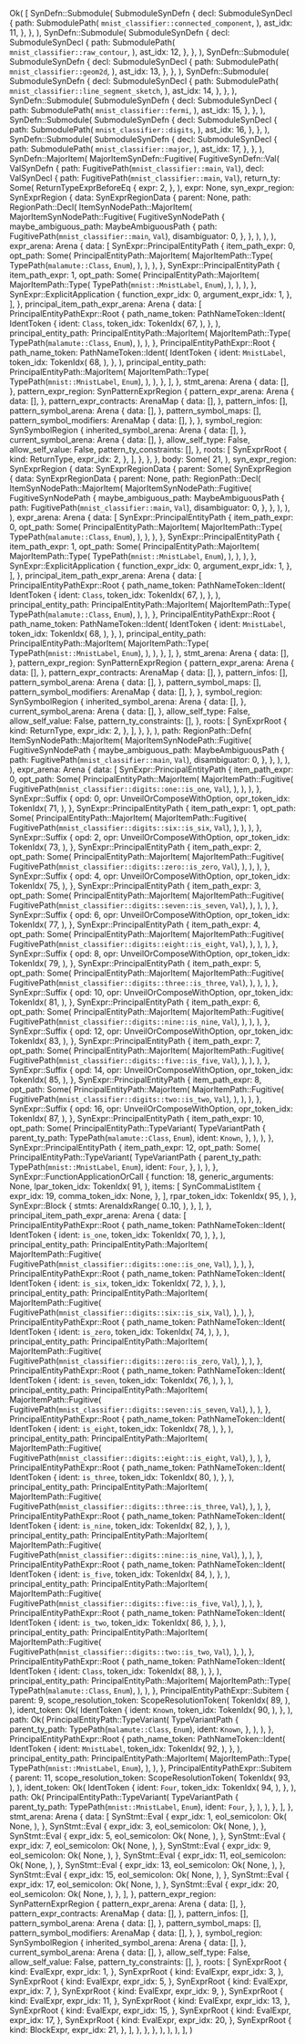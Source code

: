 Ok(
    [
        SynDefn::Submodule(
            SubmoduleSynDefn {
                decl: SubmoduleSynDecl {
                    path: SubmodulePath(
                        `mnist_classifier::connected_component`,
                    ),
                    ast_idx: 11,
                },
            },
        ),
        SynDefn::Submodule(
            SubmoduleSynDefn {
                decl: SubmoduleSynDecl {
                    path: SubmodulePath(
                        `mnist_classifier::raw_contour`,
                    ),
                    ast_idx: 12,
                },
            },
        ),
        SynDefn::Submodule(
            SubmoduleSynDefn {
                decl: SubmoduleSynDecl {
                    path: SubmodulePath(
                        `mnist_classifier::geom2d`,
                    ),
                    ast_idx: 13,
                },
            },
        ),
        SynDefn::Submodule(
            SubmoduleSynDefn {
                decl: SubmoduleSynDecl {
                    path: SubmodulePath(
                        `mnist_classifier::line_segment_sketch`,
                    ),
                    ast_idx: 14,
                },
            },
        ),
        SynDefn::Submodule(
            SubmoduleSynDefn {
                decl: SubmoduleSynDecl {
                    path: SubmodulePath(
                        `mnist_classifier::fermi`,
                    ),
                    ast_idx: 15,
                },
            },
        ),
        SynDefn::Submodule(
            SubmoduleSynDefn {
                decl: SubmoduleSynDecl {
                    path: SubmodulePath(
                        `mnist_classifier::digits`,
                    ),
                    ast_idx: 16,
                },
            },
        ),
        SynDefn::Submodule(
            SubmoduleSynDefn {
                decl: SubmoduleSynDecl {
                    path: SubmodulePath(
                        `mnist_classifier::major`,
                    ),
                    ast_idx: 17,
                },
            },
        ),
        SynDefn::MajorItem(
            MajorItemSynDefn::Fugitive(
                FugitiveSynDefn::Val(
                    ValSynDefn {
                        path: FugitivePath(`mnist_classifier::main`, `Val`),
                        decl: ValSynDecl {
                            path: FugitivePath(`mnist_classifier::main`, `Val`),
                            return_ty: Some(
                                ReturnTypeExprBeforeEq {
                                    expr: 2,
                                },
                            ),
                            expr: None,
                            syn_expr_region: SynExprRegion {
                                data: SynExprRegionData {
                                    parent: None,
                                    path: RegionPath::Decl(
                                        ItemSynNodePath::MajorItem(
                                            MajorItemSynNodePath::Fugitive(
                                                FugitiveSynNodePath {
                                                    maybe_ambiguous_path: MaybeAmbiguousPath {
                                                        path: FugitivePath(`mnist_classifier::main`, `Val`),
                                                        disambiguator: 0,
                                                    },
                                                },
                                            ),
                                        ),
                                    ),
                                    expr_arena: Arena {
                                        data: [
                                            SynExpr::PrincipalEntityPath {
                                                item_path_expr: 0,
                                                opt_path: Some(
                                                    PrincipalEntityPath::MajorItem(
                                                        MajorItemPath::Type(
                                                            TypePath(`malamute::Class`, `Enum`),
                                                        ),
                                                    ),
                                                ),
                                            },
                                            SynExpr::PrincipalEntityPath {
                                                item_path_expr: 1,
                                                opt_path: Some(
                                                    PrincipalEntityPath::MajorItem(
                                                        MajorItemPath::Type(
                                                            TypePath(`mnist::MnistLabel`, `Enum`),
                                                        ),
                                                    ),
                                                ),
                                            },
                                            SynExpr::ExplicitApplication {
                                                function_expr_idx: 0,
                                                argument_expr_idx: 1,
                                            },
                                        ],
                                    },
                                    principal_item_path_expr_arena: Arena {
                                        data: [
                                            PrincipalEntityPathExpr::Root {
                                                path_name_token: PathNameToken::Ident(
                                                    IdentToken {
                                                        ident: `Class`,
                                                        token_idx: TokenIdx(
                                                            67,
                                                        ),
                                                    },
                                                ),
                                                principal_entity_path: PrincipalEntityPath::MajorItem(
                                                    MajorItemPath::Type(
                                                        TypePath(`malamute::Class`, `Enum`),
                                                    ),
                                                ),
                                            },
                                            PrincipalEntityPathExpr::Root {
                                                path_name_token: PathNameToken::Ident(
                                                    IdentToken {
                                                        ident: `MnistLabel`,
                                                        token_idx: TokenIdx(
                                                            68,
                                                        ),
                                                    },
                                                ),
                                                principal_entity_path: PrincipalEntityPath::MajorItem(
                                                    MajorItemPath::Type(
                                                        TypePath(`mnist::MnistLabel`, `Enum`),
                                                    ),
                                                ),
                                            },
                                        ],
                                    },
                                    stmt_arena: Arena {
                                        data: [],
                                    },
                                    pattern_expr_region: SynPatternExprRegion {
                                        pattern_expr_arena: Arena {
                                            data: [],
                                        },
                                        pattern_expr_contracts: ArenaMap {
                                            data: [],
                                        },
                                        pattern_infos: [],
                                        pattern_symbol_arena: Arena {
                                            data: [],
                                        },
                                        pattern_symbol_maps: [],
                                        pattern_symbol_modifiers: ArenaMap {
                                            data: [],
                                        },
                                    },
                                    symbol_region: SynSymbolRegion {
                                        inherited_symbol_arena: Arena {
                                            data: [],
                                        },
                                        current_symbol_arena: Arena {
                                            data: [],
                                        },
                                        allow_self_type: False,
                                        allow_self_value: False,
                                        pattern_ty_constraints: [],
                                    },
                                    roots: [
                                        SynExprRoot {
                                            kind: ReturnType,
                                            expr_idx: 2,
                                        },
                                    ],
                                },
                            },
                        },
                        body: Some(
                            21,
                        ),
                        syn_expr_region: SynExprRegion {
                            data: SynExprRegionData {
                                parent: Some(
                                    SynExprRegion {
                                        data: SynExprRegionData {
                                            parent: None,
                                            path: RegionPath::Decl(
                                                ItemSynNodePath::MajorItem(
                                                    MajorItemSynNodePath::Fugitive(
                                                        FugitiveSynNodePath {
                                                            maybe_ambiguous_path: MaybeAmbiguousPath {
                                                                path: FugitivePath(`mnist_classifier::main`, `Val`),
                                                                disambiguator: 0,
                                                            },
                                                        },
                                                    ),
                                                ),
                                            ),
                                            expr_arena: Arena {
                                                data: [
                                                    SynExpr::PrincipalEntityPath {
                                                        item_path_expr: 0,
                                                        opt_path: Some(
                                                            PrincipalEntityPath::MajorItem(
                                                                MajorItemPath::Type(
                                                                    TypePath(`malamute::Class`, `Enum`),
                                                                ),
                                                            ),
                                                        ),
                                                    },
                                                    SynExpr::PrincipalEntityPath {
                                                        item_path_expr: 1,
                                                        opt_path: Some(
                                                            PrincipalEntityPath::MajorItem(
                                                                MajorItemPath::Type(
                                                                    TypePath(`mnist::MnistLabel`, `Enum`),
                                                                ),
                                                            ),
                                                        ),
                                                    },
                                                    SynExpr::ExplicitApplication {
                                                        function_expr_idx: 0,
                                                        argument_expr_idx: 1,
                                                    },
                                                ],
                                            },
                                            principal_item_path_expr_arena: Arena {
                                                data: [
                                                    PrincipalEntityPathExpr::Root {
                                                        path_name_token: PathNameToken::Ident(
                                                            IdentToken {
                                                                ident: `Class`,
                                                                token_idx: TokenIdx(
                                                                    67,
                                                                ),
                                                            },
                                                        ),
                                                        principal_entity_path: PrincipalEntityPath::MajorItem(
                                                            MajorItemPath::Type(
                                                                TypePath(`malamute::Class`, `Enum`),
                                                            ),
                                                        ),
                                                    },
                                                    PrincipalEntityPathExpr::Root {
                                                        path_name_token: PathNameToken::Ident(
                                                            IdentToken {
                                                                ident: `MnistLabel`,
                                                                token_idx: TokenIdx(
                                                                    68,
                                                                ),
                                                            },
                                                        ),
                                                        principal_entity_path: PrincipalEntityPath::MajorItem(
                                                            MajorItemPath::Type(
                                                                TypePath(`mnist::MnistLabel`, `Enum`),
                                                            ),
                                                        ),
                                                    },
                                                ],
                                            },
                                            stmt_arena: Arena {
                                                data: [],
                                            },
                                            pattern_expr_region: SynPatternExprRegion {
                                                pattern_expr_arena: Arena {
                                                    data: [],
                                                },
                                                pattern_expr_contracts: ArenaMap {
                                                    data: [],
                                                },
                                                pattern_infos: [],
                                                pattern_symbol_arena: Arena {
                                                    data: [],
                                                },
                                                pattern_symbol_maps: [],
                                                pattern_symbol_modifiers: ArenaMap {
                                                    data: [],
                                                },
                                            },
                                            symbol_region: SynSymbolRegion {
                                                inherited_symbol_arena: Arena {
                                                    data: [],
                                                },
                                                current_symbol_arena: Arena {
                                                    data: [],
                                                },
                                                allow_self_type: False,
                                                allow_self_value: False,
                                                pattern_ty_constraints: [],
                                            },
                                            roots: [
                                                SynExprRoot {
                                                    kind: ReturnType,
                                                    expr_idx: 2,
                                                },
                                            ],
                                        },
                                    },
                                ),
                                path: RegionPath::Defn(
                                    ItemSynNodePath::MajorItem(
                                        MajorItemSynNodePath::Fugitive(
                                            FugitiveSynNodePath {
                                                maybe_ambiguous_path: MaybeAmbiguousPath {
                                                    path: FugitivePath(`mnist_classifier::main`, `Val`),
                                                    disambiguator: 0,
                                                },
                                            },
                                        ),
                                    ),
                                ),
                                expr_arena: Arena {
                                    data: [
                                        SynExpr::PrincipalEntityPath {
                                            item_path_expr: 0,
                                            opt_path: Some(
                                                PrincipalEntityPath::MajorItem(
                                                    MajorItemPath::Fugitive(
                                                        FugitivePath(`mnist_classifier::digits::one::is_one`, `Val`),
                                                    ),
                                                ),
                                            ),
                                        },
                                        SynExpr::Suffix {
                                            opd: 0,
                                            opr: UnveilOrComposeWithOption,
                                            opr_token_idx: TokenIdx(
                                                71,
                                            ),
                                        },
                                        SynExpr::PrincipalEntityPath {
                                            item_path_expr: 1,
                                            opt_path: Some(
                                                PrincipalEntityPath::MajorItem(
                                                    MajorItemPath::Fugitive(
                                                        FugitivePath(`mnist_classifier::digits::six::is_six`, `Val`),
                                                    ),
                                                ),
                                            ),
                                        },
                                        SynExpr::Suffix {
                                            opd: 2,
                                            opr: UnveilOrComposeWithOption,
                                            opr_token_idx: TokenIdx(
                                                73,
                                            ),
                                        },
                                        SynExpr::PrincipalEntityPath {
                                            item_path_expr: 2,
                                            opt_path: Some(
                                                PrincipalEntityPath::MajorItem(
                                                    MajorItemPath::Fugitive(
                                                        FugitivePath(`mnist_classifier::digits::zero::is_zero`, `Val`),
                                                    ),
                                                ),
                                            ),
                                        },
                                        SynExpr::Suffix {
                                            opd: 4,
                                            opr: UnveilOrComposeWithOption,
                                            opr_token_idx: TokenIdx(
                                                75,
                                            ),
                                        },
                                        SynExpr::PrincipalEntityPath {
                                            item_path_expr: 3,
                                            opt_path: Some(
                                                PrincipalEntityPath::MajorItem(
                                                    MajorItemPath::Fugitive(
                                                        FugitivePath(`mnist_classifier::digits::seven::is_seven`, `Val`),
                                                    ),
                                                ),
                                            ),
                                        },
                                        SynExpr::Suffix {
                                            opd: 6,
                                            opr: UnveilOrComposeWithOption,
                                            opr_token_idx: TokenIdx(
                                                77,
                                            ),
                                        },
                                        SynExpr::PrincipalEntityPath {
                                            item_path_expr: 4,
                                            opt_path: Some(
                                                PrincipalEntityPath::MajorItem(
                                                    MajorItemPath::Fugitive(
                                                        FugitivePath(`mnist_classifier::digits::eight::is_eight`, `Val`),
                                                    ),
                                                ),
                                            ),
                                        },
                                        SynExpr::Suffix {
                                            opd: 8,
                                            opr: UnveilOrComposeWithOption,
                                            opr_token_idx: TokenIdx(
                                                79,
                                            ),
                                        },
                                        SynExpr::PrincipalEntityPath {
                                            item_path_expr: 5,
                                            opt_path: Some(
                                                PrincipalEntityPath::MajorItem(
                                                    MajorItemPath::Fugitive(
                                                        FugitivePath(`mnist_classifier::digits::three::is_three`, `Val`),
                                                    ),
                                                ),
                                            ),
                                        },
                                        SynExpr::Suffix {
                                            opd: 10,
                                            opr: UnveilOrComposeWithOption,
                                            opr_token_idx: TokenIdx(
                                                81,
                                            ),
                                        },
                                        SynExpr::PrincipalEntityPath {
                                            item_path_expr: 6,
                                            opt_path: Some(
                                                PrincipalEntityPath::MajorItem(
                                                    MajorItemPath::Fugitive(
                                                        FugitivePath(`mnist_classifier::digits::nine::is_nine`, `Val`),
                                                    ),
                                                ),
                                            ),
                                        },
                                        SynExpr::Suffix {
                                            opd: 12,
                                            opr: UnveilOrComposeWithOption,
                                            opr_token_idx: TokenIdx(
                                                83,
                                            ),
                                        },
                                        SynExpr::PrincipalEntityPath {
                                            item_path_expr: 7,
                                            opt_path: Some(
                                                PrincipalEntityPath::MajorItem(
                                                    MajorItemPath::Fugitive(
                                                        FugitivePath(`mnist_classifier::digits::five::is_five`, `Val`),
                                                    ),
                                                ),
                                            ),
                                        },
                                        SynExpr::Suffix {
                                            opd: 14,
                                            opr: UnveilOrComposeWithOption,
                                            opr_token_idx: TokenIdx(
                                                85,
                                            ),
                                        },
                                        SynExpr::PrincipalEntityPath {
                                            item_path_expr: 8,
                                            opt_path: Some(
                                                PrincipalEntityPath::MajorItem(
                                                    MajorItemPath::Fugitive(
                                                        FugitivePath(`mnist_classifier::digits::two::is_two`, `Val`),
                                                    ),
                                                ),
                                            ),
                                        },
                                        SynExpr::Suffix {
                                            opd: 16,
                                            opr: UnveilOrComposeWithOption,
                                            opr_token_idx: TokenIdx(
                                                87,
                                            ),
                                        },
                                        SynExpr::PrincipalEntityPath {
                                            item_path_expr: 10,
                                            opt_path: Some(
                                                PrincipalEntityPath::TypeVariant(
                                                    TypeVariantPath {
                                                        parent_ty_path: TypePath(`malamute::Class`, `Enum`),
                                                        ident: `Known`,
                                                    },
                                                ),
                                            ),
                                        },
                                        SynExpr::PrincipalEntityPath {
                                            item_path_expr: 12,
                                            opt_path: Some(
                                                PrincipalEntityPath::TypeVariant(
                                                    TypeVariantPath {
                                                        parent_ty_path: TypePath(`mnist::MnistLabel`, `Enum`),
                                                        ident: `Four`,
                                                    },
                                                ),
                                            ),
                                        },
                                        SynExpr::FunctionApplicationOrCall {
                                            function: 18,
                                            generic_arguments: None,
                                            lpar_token_idx: TokenIdx(
                                                91,
                                            ),
                                            items: [
                                                SynCommaListItem {
                                                    expr_idx: 19,
                                                    comma_token_idx: None,
                                                },
                                            ],
                                            rpar_token_idx: TokenIdx(
                                                95,
                                            ),
                                        },
                                        SynExpr::Block {
                                            stmts: ArenaIdxRange(
                                                0..10,
                                            ),
                                        },
                                    ],
                                },
                                principal_item_path_expr_arena: Arena {
                                    data: [
                                        PrincipalEntityPathExpr::Root {
                                            path_name_token: PathNameToken::Ident(
                                                IdentToken {
                                                    ident: `is_one`,
                                                    token_idx: TokenIdx(
                                                        70,
                                                    ),
                                                },
                                            ),
                                            principal_entity_path: PrincipalEntityPath::MajorItem(
                                                MajorItemPath::Fugitive(
                                                    FugitivePath(`mnist_classifier::digits::one::is_one`, `Val`),
                                                ),
                                            ),
                                        },
                                        PrincipalEntityPathExpr::Root {
                                            path_name_token: PathNameToken::Ident(
                                                IdentToken {
                                                    ident: `is_six`,
                                                    token_idx: TokenIdx(
                                                        72,
                                                    ),
                                                },
                                            ),
                                            principal_entity_path: PrincipalEntityPath::MajorItem(
                                                MajorItemPath::Fugitive(
                                                    FugitivePath(`mnist_classifier::digits::six::is_six`, `Val`),
                                                ),
                                            ),
                                        },
                                        PrincipalEntityPathExpr::Root {
                                            path_name_token: PathNameToken::Ident(
                                                IdentToken {
                                                    ident: `is_zero`,
                                                    token_idx: TokenIdx(
                                                        74,
                                                    ),
                                                },
                                            ),
                                            principal_entity_path: PrincipalEntityPath::MajorItem(
                                                MajorItemPath::Fugitive(
                                                    FugitivePath(`mnist_classifier::digits::zero::is_zero`, `Val`),
                                                ),
                                            ),
                                        },
                                        PrincipalEntityPathExpr::Root {
                                            path_name_token: PathNameToken::Ident(
                                                IdentToken {
                                                    ident: `is_seven`,
                                                    token_idx: TokenIdx(
                                                        76,
                                                    ),
                                                },
                                            ),
                                            principal_entity_path: PrincipalEntityPath::MajorItem(
                                                MajorItemPath::Fugitive(
                                                    FugitivePath(`mnist_classifier::digits::seven::is_seven`, `Val`),
                                                ),
                                            ),
                                        },
                                        PrincipalEntityPathExpr::Root {
                                            path_name_token: PathNameToken::Ident(
                                                IdentToken {
                                                    ident: `is_eight`,
                                                    token_idx: TokenIdx(
                                                        78,
                                                    ),
                                                },
                                            ),
                                            principal_entity_path: PrincipalEntityPath::MajorItem(
                                                MajorItemPath::Fugitive(
                                                    FugitivePath(`mnist_classifier::digits::eight::is_eight`, `Val`),
                                                ),
                                            ),
                                        },
                                        PrincipalEntityPathExpr::Root {
                                            path_name_token: PathNameToken::Ident(
                                                IdentToken {
                                                    ident: `is_three`,
                                                    token_idx: TokenIdx(
                                                        80,
                                                    ),
                                                },
                                            ),
                                            principal_entity_path: PrincipalEntityPath::MajorItem(
                                                MajorItemPath::Fugitive(
                                                    FugitivePath(`mnist_classifier::digits::three::is_three`, `Val`),
                                                ),
                                            ),
                                        },
                                        PrincipalEntityPathExpr::Root {
                                            path_name_token: PathNameToken::Ident(
                                                IdentToken {
                                                    ident: `is_nine`,
                                                    token_idx: TokenIdx(
                                                        82,
                                                    ),
                                                },
                                            ),
                                            principal_entity_path: PrincipalEntityPath::MajorItem(
                                                MajorItemPath::Fugitive(
                                                    FugitivePath(`mnist_classifier::digits::nine::is_nine`, `Val`),
                                                ),
                                            ),
                                        },
                                        PrincipalEntityPathExpr::Root {
                                            path_name_token: PathNameToken::Ident(
                                                IdentToken {
                                                    ident: `is_five`,
                                                    token_idx: TokenIdx(
                                                        84,
                                                    ),
                                                },
                                            ),
                                            principal_entity_path: PrincipalEntityPath::MajorItem(
                                                MajorItemPath::Fugitive(
                                                    FugitivePath(`mnist_classifier::digits::five::is_five`, `Val`),
                                                ),
                                            ),
                                        },
                                        PrincipalEntityPathExpr::Root {
                                            path_name_token: PathNameToken::Ident(
                                                IdentToken {
                                                    ident: `is_two`,
                                                    token_idx: TokenIdx(
                                                        86,
                                                    ),
                                                },
                                            ),
                                            principal_entity_path: PrincipalEntityPath::MajorItem(
                                                MajorItemPath::Fugitive(
                                                    FugitivePath(`mnist_classifier::digits::two::is_two`, `Val`),
                                                ),
                                            ),
                                        },
                                        PrincipalEntityPathExpr::Root {
                                            path_name_token: PathNameToken::Ident(
                                                IdentToken {
                                                    ident: `Class`,
                                                    token_idx: TokenIdx(
                                                        88,
                                                    ),
                                                },
                                            ),
                                            principal_entity_path: PrincipalEntityPath::MajorItem(
                                                MajorItemPath::Type(
                                                    TypePath(`malamute::Class`, `Enum`),
                                                ),
                                            ),
                                        },
                                        PrincipalEntityPathExpr::Subitem {
                                            parent: 9,
                                            scope_resolution_token: ScopeResolutionToken(
                                                TokenIdx(
                                                    89,
                                                ),
                                            ),
                                            ident_token: Ok(
                                                IdentToken {
                                                    ident: `Known`,
                                                    token_idx: TokenIdx(
                                                        90,
                                                    ),
                                                },
                                            ),
                                            path: Ok(
                                                PrincipalEntityPath::TypeVariant(
                                                    TypeVariantPath {
                                                        parent_ty_path: TypePath(`malamute::Class`, `Enum`),
                                                        ident: `Known`,
                                                    },
                                                ),
                                            ),
                                        },
                                        PrincipalEntityPathExpr::Root {
                                            path_name_token: PathNameToken::Ident(
                                                IdentToken {
                                                    ident: `MnistLabel`,
                                                    token_idx: TokenIdx(
                                                        92,
                                                    ),
                                                },
                                            ),
                                            principal_entity_path: PrincipalEntityPath::MajorItem(
                                                MajorItemPath::Type(
                                                    TypePath(`mnist::MnistLabel`, `Enum`),
                                                ),
                                            ),
                                        },
                                        PrincipalEntityPathExpr::Subitem {
                                            parent: 11,
                                            scope_resolution_token: ScopeResolutionToken(
                                                TokenIdx(
                                                    93,
                                                ),
                                            ),
                                            ident_token: Ok(
                                                IdentToken {
                                                    ident: `Four`,
                                                    token_idx: TokenIdx(
                                                        94,
                                                    ),
                                                },
                                            ),
                                            path: Ok(
                                                PrincipalEntityPath::TypeVariant(
                                                    TypeVariantPath {
                                                        parent_ty_path: TypePath(`mnist::MnistLabel`, `Enum`),
                                                        ident: `Four`,
                                                    },
                                                ),
                                            ),
                                        },
                                    ],
                                },
                                stmt_arena: Arena {
                                    data: [
                                        SynStmt::Eval {
                                            expr_idx: 1,
                                            eol_semicolon: Ok(
                                                None,
                                            ),
                                        },
                                        SynStmt::Eval {
                                            expr_idx: 3,
                                            eol_semicolon: Ok(
                                                None,
                                            ),
                                        },
                                        SynStmt::Eval {
                                            expr_idx: 5,
                                            eol_semicolon: Ok(
                                                None,
                                            ),
                                        },
                                        SynStmt::Eval {
                                            expr_idx: 7,
                                            eol_semicolon: Ok(
                                                None,
                                            ),
                                        },
                                        SynStmt::Eval {
                                            expr_idx: 9,
                                            eol_semicolon: Ok(
                                                None,
                                            ),
                                        },
                                        SynStmt::Eval {
                                            expr_idx: 11,
                                            eol_semicolon: Ok(
                                                None,
                                            ),
                                        },
                                        SynStmt::Eval {
                                            expr_idx: 13,
                                            eol_semicolon: Ok(
                                                None,
                                            ),
                                        },
                                        SynStmt::Eval {
                                            expr_idx: 15,
                                            eol_semicolon: Ok(
                                                None,
                                            ),
                                        },
                                        SynStmt::Eval {
                                            expr_idx: 17,
                                            eol_semicolon: Ok(
                                                None,
                                            ),
                                        },
                                        SynStmt::Eval {
                                            expr_idx: 20,
                                            eol_semicolon: Ok(
                                                None,
                                            ),
                                        },
                                    ],
                                },
                                pattern_expr_region: SynPatternExprRegion {
                                    pattern_expr_arena: Arena {
                                        data: [],
                                    },
                                    pattern_expr_contracts: ArenaMap {
                                        data: [],
                                    },
                                    pattern_infos: [],
                                    pattern_symbol_arena: Arena {
                                        data: [],
                                    },
                                    pattern_symbol_maps: [],
                                    pattern_symbol_modifiers: ArenaMap {
                                        data: [],
                                    },
                                },
                                symbol_region: SynSymbolRegion {
                                    inherited_symbol_arena: Arena {
                                        data: [],
                                    },
                                    current_symbol_arena: Arena {
                                        data: [],
                                    },
                                    allow_self_type: False,
                                    allow_self_value: False,
                                    pattern_ty_constraints: [],
                                },
                                roots: [
                                    SynExprRoot {
                                        kind: EvalExpr,
                                        expr_idx: 1,
                                    },
                                    SynExprRoot {
                                        kind: EvalExpr,
                                        expr_idx: 3,
                                    },
                                    SynExprRoot {
                                        kind: EvalExpr,
                                        expr_idx: 5,
                                    },
                                    SynExprRoot {
                                        kind: EvalExpr,
                                        expr_idx: 7,
                                    },
                                    SynExprRoot {
                                        kind: EvalExpr,
                                        expr_idx: 9,
                                    },
                                    SynExprRoot {
                                        kind: EvalExpr,
                                        expr_idx: 11,
                                    },
                                    SynExprRoot {
                                        kind: EvalExpr,
                                        expr_idx: 13,
                                    },
                                    SynExprRoot {
                                        kind: EvalExpr,
                                        expr_idx: 15,
                                    },
                                    SynExprRoot {
                                        kind: EvalExpr,
                                        expr_idx: 17,
                                    },
                                    SynExprRoot {
                                        kind: EvalExpr,
                                        expr_idx: 20,
                                    },
                                    SynExprRoot {
                                        kind: BlockExpr,
                                        expr_idx: 21,
                                    },
                                ],
                            },
                        },
                    },
                ),
            ),
        ),
    ],
)